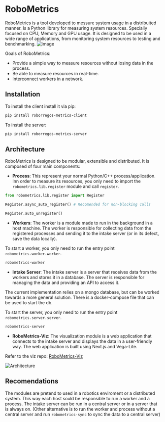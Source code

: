 # RoboMetrics

RoboMetrics is a tool developed to messure system usage in a distribuited manner. Is a Python library for measuring system resources. Specially focused on CPU, Memory and GPU usage. It is designed to be used in a wide range of applications, from monitoring system resources to testing and benchmarking.
![image](https://github.com/user-attachments/assets/b8e392b3-5e45-467b-bb27-090839dfd3a7)

Goals of RoboMetrics:

- Provide a simple way to measure resources without losing data in the process.
- Be able to measure resources in real-time.
- Interconnect workers in a network.

## Installation
To install the client install it via pip:

```bash
pip install roborregos-metrics-client
```

To install the server:
```bash
pip install roborregos-metrics-server
```

## Architecture
RoboMetrics is designed to be modular, extensible and distributed. It is composed of four main components:

- **Process**: This represent your normal Python/C++ process/application. Inn order to measure its resources, you only need to import the `robometrics.lib.register` module and call `register`.

```python
from robometrics.lib.register import Register

Register.async_auto_register() # Recomended for non-blocking calls

Register.auto_unregister()
```

- **Workers**: The worker is a module made to run in the background in a host machine. The worker is responsible for collecting data from the registered processes and sending it to the intake server (or in its defect, save the data locally). 

To start a worker, you only need to run the entry point `robometrics.worker.worker`.

```bash  
robometrics-worker
```

- **Intake Server**: The intake server is a server that receives data from the workers and stores it in a database. The server is responsible for managing the data and providing an API to access it.

The current implementation relies on a mongo database, but can be worked towards a more general solution. There is a docker-compose file that can be used to start the db. 

To start the server, you only need to run the entry point `robometrics.server.server`.

```bash
robometrics-server
```

- **RoboMetrics-Viz**: The visualization module is a web application that connects to the intake server and displays the data in a user-friendly way. The web application is built using Next.js and Vega-Lite.

Refer to the viz repo: [RoboMetrics-Viz](https://github.com/RoBorregos/robometrics-viz)


![Architecture](https://github.com/RoBorregos/robometrics/blob/main/.docs/images/Arch.jpeg?raw=true)


## Recomendations
The modules are pretend to used in a robotics enviroment or a distributed system. This way each host sould be responsible to run a worker and a process. The intake server can be run in a central server or in a server that is always on. (Other alternative is to run the worker and process without a central server and run `robometrics-sync` to sync the data to a central server)
